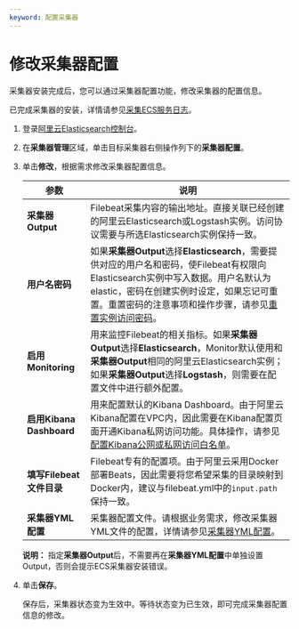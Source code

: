 ```yaml
---
keyword: 配置采集器
---
```


# 修改采集器配置

采集器安装完成后，您可以通过采集器配置功能，修改采集器的配置信息。

已完成采集器的安装，详情请参见[采集ECS服务日志](/intl.zh-CN/Beats/安装采集器.md)。

1.  登录[阿里云Elasticsearch控制台](https://elasticsearch.console.aliyun.com/#/home)。

2.  在**采集器管理**区域，单击目标采集器右侧操作列下的**采集器配置**。

3.  单击**修改**，根据需求修改采集器配置信息。

    |参数|说明|
    |--|--|
    |**采集器Output**|Filebeat采集内容的输出地址。直接关联已经创建的阿里云Elasticsearch或Logstash实例。访问协议需要与所选Elasticsearch实例保持一致。|
    |**用户名密码**|如果**采集器Output**选择**Elasticsearch**，需要提供对应的用户名和密码，使Filebeat有权限向Elasticsearch实例中写入数据。用户名默认为elastic，密码在创建实例时设定，如果忘记可重置。重置密码的注意事项和操作步骤，请参见[重置实例访问密码](/intl.zh-CN/Elasticsearch/安全配置/重置实例访问密码.md)。|
    |**启用Monitoring**|用来监控Filebeat的相关指标。如果**采集器Output**选择**Elasticsearch**，Monitor默认使用和**采集器Output**相同的阿里云Elasticsearch实例；如果**采集器Output**选择**Logstash**，则需要在配置文件中进行额外配置。|
    |**启用Kibana Dashboard**|用来配置默认的Kibana Dashboard。由于阿里云Kibana配置在VPC内，因此需要在Kibana配置页面开通Kibana私网访问功能。具体操作，请参见[配置Kibana公网或私网访问白名单](/intl.zh-CN/Elasticsearch/可视化控制/Kibana/配置Kibana公网或私网访问白名单.md)。|
    |**填写Filebeat文件目录**|Filebeat专有的配置项。由于阿里云采用Docker部署Beats，因此需要将您希望采集的目录映射到Docker内，建议与filebeat.yml中的`input.path`保持一致。|
    |**采集器YML配置**|采集器配置文件。请根据业务需求，修改采集器YML文件的配置，详情请参见[采集器YML配置](/intl.zh-CN/Beats/采集器YML配置.md)。|

    **说明：** 指定**采集器Output**后，不需要再在**采集器YML配置**中单独设置Output，否则会提示ECS采集器安装错误。

4.  单击**保存**。

    保存后，采集器状态变为生效中。等待状态变为已生效，即可完成采集器配置信息的修改。


